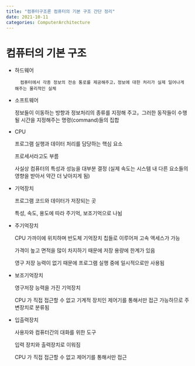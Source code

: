 ```yaml
---
title: "컴퓨터구조론 컴퓨터의 기본 구조 간단 정리"
date: 2021-10-11
categories: ComputerArchitecture
---
```


# 컴퓨터의 기본 구조

- 하드웨어

        컴퓨터에서 각종 정보의 전송 통로를 제공해주고，정보에 대한 처리가 실제 일어나게 해주는 물리적인 실체

- 소프트웨어

  정보들이 이동하는 방향과 정보처리의 종류를 지정해 주고，그러한 동작들이 수행될 시간을 지정해주는 명령(command)들의 집합

- CPU

  프로그램 실행과 데이터 처리를 담당하는 핵심 요소

  프로세서라고도 부름

  사실상 컴퓨터의 특성과 성능을 대부분 결정 (실제 속도는 시스템 내 다른 요소들의 영향을 받아서 약간 더 낮아지게 됨)

- 기억장치

  프로그램 코드와 데이터가 저장되는 곳

  특성, 속도, 용도에 따라 주기억, 보조기억으로 나뉨

- 주기억장치

  CPU 가까이에 위치하며 반도체 기억장치 칩들로 이루어져 고속 액세스가 가능

  가격이 높고 면적을 많이 차지하기 때문에 저장 용량에 한계가 있음

  영구 저장 능력이 없기 때문에 프로그램 실행 중에 일시적으로만 사용됨

- 보조기억장치

  영구저장 능력을 가진 기억장치

  CPU 가 직접 접근할 수 없고 기계적 장치인 제어기를 통해서만 접근 가능하므로 주변장치로 분류됨

- 입출력장치

  사용자와 컴퓨터간의 대화를 위한 도구

  입력 장치와 출력장치로 이워짐

  CPU 가 직접 접근할 수 없고 제어기를 통해서만 접근
